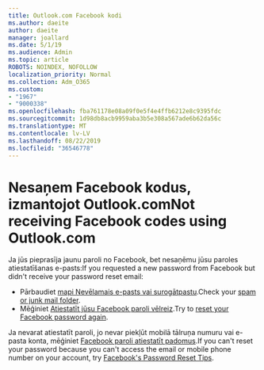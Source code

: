 ```yaml
---
title: Outlook.com Facebook kodi
ms.author: daeite
author: daeite
manager: joallard
ms.date: 5/1/19
ms.audience: Admin
ms.topic: article
ROBOTS: NOINDEX, NOFOLLOW
localization_priority: Normal
ms.collection: Adm_O365
ms.custom:
- "1967"
- "9000338"
ms.openlocfilehash: fba761178e08a09f0e5f4e4ffb6212e8c9395fdc
ms.sourcegitcommit: 1d98db8acb9959aba3b5e308a567ade6b62da56c
ms.translationtype: MT
ms.contentlocale: lv-LV
ms.lasthandoff: 08/22/2019
ms.locfileid: "36546778"
---
```

# <a name="not-receiving-facebook-codes-using-outlookcom"></a><span data-ttu-id="97674-102">Nesaņem Facebook kodus, izmantojot Outlook.com</span><span class="sxs-lookup"><span data-stu-id="97674-102">Not receiving Facebook codes using Outlook.com</span></span>

<span data-ttu-id="97674-103">Ja jūs pieprasīja jaunu paroli no Facebook, bet nesaņēmu jūsu paroles atiestatīšanas e-pasts:</span><span class="sxs-lookup"><span data-stu-id="97674-103">If you requested a new password from Facebook but didn't receive your password reset email:</span></span>

- <span data-ttu-id="97674-104">Pārbaudiet [mapi Nevēlamais e-pasts vai surogātpastu](https://outlook.live.com/mail/junkemail).</span><span class="sxs-lookup"><span data-stu-id="97674-104">Check your [spam or junk mail folder](https://outlook.live.com/mail/junkemail).</span></span>
- <span data-ttu-id="97674-105">Mēģiniet [Atiestatīt jūsu Facebook paroli vēlreiz](https://www.facebook.com/help/213395615347144?helpref=faq_content).</span><span class="sxs-lookup"><span data-stu-id="97674-105">Try to [reset your Facebook password again](https://www.facebook.com/help/213395615347144?helpref=faq_content).</span></span>

<span data-ttu-id="97674-106">Ja nevarat atiestatīt paroli, jo nevar piekļūt mobilā tālruņa numuru vai e-pasta konta, mēģiniet [Facebook paroli atiestatīt padomus](https://www.facebook.com/help/218815984812734).</span><span class="sxs-lookup"><span data-stu-id="97674-106">If you can't reset your password because you can't access the email or mobile phone number on your account, try [Facebook's Password Reset Tips](https://www.facebook.com/help/218815984812734).</span></span>